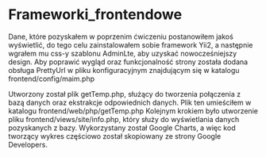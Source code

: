 # Frameworki_frontendowe
Dane, które pozyskałem w poprzenim ćwiczeniu postanowiłem jakoś wyświetlić, do tego celu zainstalowałem sobie framework Yii2, 
a następnie wgrałem mu css-y szablonu AdminLte, aby uzyskać nowocześniejszy design. 
Aby poprawić wygląd oraz funkcjonalność strony została dodana obsługa PrettyUrl w pliku konfiguracyjnym znajdującym się w katalogu frontend/config/maim.php

Utworzony został plik getTemp.php, służący do tworzenia połączenia z bazą danych oraz ekstrakcje odpowiednich danych. 
Plik ten umieściłem w katalogu frontend/web/php/getTemp.php
Kolejnym krokiem było utworzenie pliku frontend/views/site/info.php, który służy do wyświetlania danych pozyskanych z bazy. 
Wykorzystany został Google Charts, a więc kod tworzący wykres częściowo został skopiowany ze strony Google Developers.   
